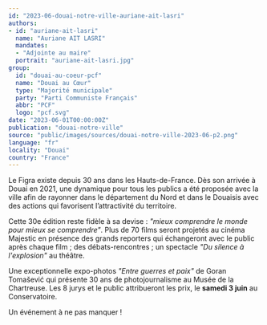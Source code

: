 ```yaml
---
id: "2023-06-douai-notre-ville-auriane-ait-lasri"
authors:
- id: "auriane-ait-lasri"
  name: "Auriane AIT LASRI"
  mandates: 
  - "Adjointe au maire"
  portrait: "auriane-ait-lasri.jpg"
group:
  id: "douai-au-coeur-pcf"
  name: "Douai au Cœur"
  type: "Majorité municipale"
  party: "Parti Communiste Français"
  abbr: "PCF"
  logo: "pcf.svg"
date: "2023-06-01T00:00:00Z"
publication: "douai-notre-ville"
source: "public/images/sources/douai-notre-ville-2023-06-p2.png"
language: "fr"
locality: "Douai"
country: "France"
---
```


Le Figra existe depuis 30 ans dans les Hauts-de-France. Dès son arrivée à Douai en 2021, une dynamique pour tous les publics a été proposée avec la ville afin de rayonner dans le département du Nord et dans le Douaisis avec des actions qui favorisent l’attractivité du territoire.

Cette 30e édition reste fidèle à sa devise : *"mieux comprendre le monde pour mieux se comprendre"*. Plus de 70 films seront projetés au cinéma Majestic en présence des grands reporters qui échangeront avec le public après chaque film ; des débats-rencontres ; un spectacle *"Du silence à l'explosion"* au théâtre.

Une exceptionnelle expo-photos *"Entre guerres et paix"* de Goran Tomašević qui présente 30 ans de photojournalisme au Musée de la Chartreuse. Les 8 jurys et le public attribueront les prix, le **samedi 3 juin** au Conservatoire.

Un événement à ne pas manquer !
